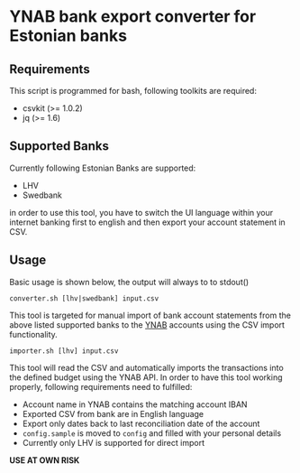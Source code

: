 # YNAB bank export converter for Estonian banks

## Requirements
This script is programmed for bash, following toolkits are required:
- csvkit (>= 1.0.2)
- jq (>= 1.6)

## Supported Banks
Currently following Estonian Banks are supported:
- LHV
- Swedbank

in order to use this tool, you have to switch the UI language within your internet banking first to english and then export your account statement in CSV.

## Usage
Basic usage is shown below, the output will always to to stdout()
```
converter.sh [lhv|swedbank] input.csv
```
This tool is targeted for manual import of bank account statements from the above listed supported banks to the [YNAB](https://www.youneedabudget.com/) accounts using the CSV import functionality.


```
importer.sh [lhv] input.csv
```
This tool will read the CSV and automatically imports the transactions into the defined budget using the YNAB API.
In order to have this tool working properly, following requirements need to fulfilled:
- Account name in YNAB contains the matching account IBAN
- Exported CSV from bank are in English language
- Export only dates back to last reconciliation date of the account
- `config.sample` is moved to `config` and filled with your personal details
- Currently only LHV is supported for direct import

**USE AT OWN RISK**

